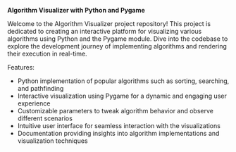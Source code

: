 **Algorithm Visualizer with Python and Pygame**

Welcome to the Algorithm Visualizer project repository! This project is dedicated to creating an interactive platform for visualizing various algorithms using Python and the Pygame module. Dive into the codebase to explore the development journey of implementing algorithms and rendering their execution in real-time.

Features:
- Python implementation of popular algorithms such as sorting, searching, and pathfinding
- Interactive visualization using Pygame for a dynamic and engaging user experience
- Customizable parameters to tweak algorithm behavior and observe different scenarios
- Intuitive user interface for seamless interaction with the visualizations
- Documentation providing insights into algorithm implementations and visualization techniques
